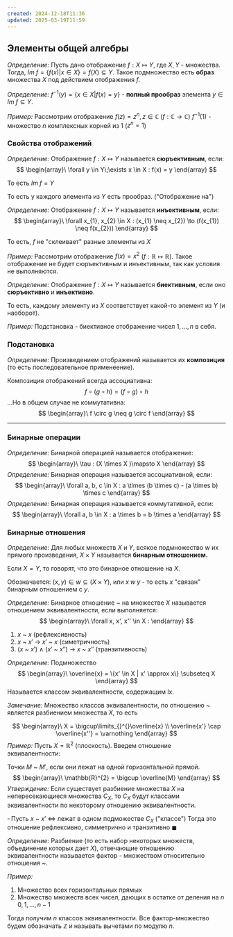 ```yaml
---
created: 2024-12-18T11:36
updated: 2025-03-19T11:59
---
```

## Элементы общей алгебры

*Определение:* Пусть дано отображение $f : X \mapsto Y$, где $X, Y$ - множества. 
Тогда, $Im\;f = \{f(x) | x \in X\} = f(X) \subseteq Y$. Такое подмножество есть **образ** множества $X$ под действием отображения $f$.

*Определение:* $f^{-1}(y) = \{x \in X | f(x)=y\}$ - **полный прообраз** элемента $y \in Im\;f \subseteq Y$. 

*Пример:* Рассмотрим отображение $f(z) = z^{n}, z\in \mathbb{C}\;(f : \mathbb{C} \to \mathbb{C})$
$f^{-1}(1)$ - множество $n$ комплексных корней из $1$ ($z^{n} = 1$)

### Свойства отображений

*Определение:* Отображение $f : X \mapsto Y$ называется **сюръективным**, если:
$$
\begin{array}\
\forall y \in Y\;\exists x \in X : f(x) = y
\end{array}
$$

То есть $Im\;f = Y$

То есть у каждого элемента из $Y$ есть прообраз. ("Отображение на")

*Определение:* Отображение $f : X \mapsto Y$ называется **инъективным**, если:
$$
\begin{array}\
\forall x_{1}, x_{2} \in X : (x_{1} \neq x_{2}) \to (f(x_{1}) \neq f(x_{2}))
\end{array}
$$

То есть, $f$ не "склеивает" разные элементы из $X$

*Пример:* Рассмотрим отображение $f(x) = x^{2}$ ($f : \mathbb{R} \mapsto \mathbb{R}$). Такое отображение не будет сюръективным и инъективным, так как условия не выполняются.

*Определение:* Отображение $f : X \mapsto Y$ называется **биективным**, если оно **сюръективно** и **инъективно**.

То есть, каждому элементу из $X$ соответствует какой-то элемент из $Y$ (и наоборот).

*Пример:* Подстановка - биективное отображение чисел $1, \dots, n$ в себя. 

### Подстановка

*Определение:* Произведением отображений называется их **композиция** (то есть последовательное применеение). 

Композиция отображений всегда ассоциативна:
$$
f \circ(g\circ h) = (f \circ g) \circ h
$$
...Но в общем случае не коммутативна:
$$
\begin{array}\
f \circ g \neq g \circ f
\end{array}
$$

---
### Бинарные операции

*Определение:* Бинарной операцией называется отображение:
$$
\begin{array}\
\tau : (X \times X )\mapsto X
\end{array}
$$
*Определение:* Бинарная операция называется ассоциативной, если:
$$
\begin{array}\
\forall a, b, c \in X : a \times (b \times c) - (a \times b) \times c
\end{array}
$$
*Определение:* Бинарная операция называется коммутативной, если:
$$
\begin{array}\
\forall a, b \in X : a \times b = b \times a
\end{array}
$$

### Бинарные отношения

*Определение:* Для любых множеств $X$ и $Y$, всякое подмножество $w$ их прямого произведения, $X \times Y$ называется **бинарным отношением.**

Если $X = Y$, то говорят, что это бинарное отношение на $X$.

Обозначается: $(x, y) \in w \subseteq (X \times Y)$, или $x\;w\;y$ - то есть $x$ "связан" бинарным отношением с $y$.

*Определение:* Бинарное отношение ~ на множестве $X$ называется отношением эквивалентности, если выполняется:
$$
\begin{array}\
\forall x, x', x'' \in X : 
\end{array}
$$
1.  $x$ ~ $x$ (рефлексивность)
2. $x$ ~ $x'$ $\to$ $x'$ ~ $x$ (симетричность)
3. ($x$ ~ $x'$) $\wedge$ ($x'$ ~ $x''$) $\to$ $x$ ~ $x''$ (транзитивность)

*Определение:* Подмножество 
$$
\begin{array}\
\overline{x} = \{x' \in X | x' \approx x\} \subseteq X
\end{array}
$$
Называется классом эквивалентности, содержащим lx.

*Замечание:* Множество классов эквивалентности, по отношению ~ является разбиением множества $X$, то есть

$$
\begin{array}\
X = \bigcup\limits_{}^{}\overline{x} \\
\overline{x'} \cap \overline{x''} = \varnothing
\end{array}
$$
*Пример:* Пусть $X = \mathbb{R}^{2}$ (плоскость). Введем отношение эквивалентности:

Точки $M$ ~ $M'$, если они лежат на одной горизонтальной прямой.
$$
\begin{array}\
\mathbb{R}^{2} = \bigcup \overline{M}
\end{array}
$$
*Утверждение:* Если существует разбиение множества $X$ на непересекающиеся множества $C_{X}$, то $C_{X}$ будут классами эквивалентности по некоторому отношению эквивалентности.

$\square$ Пусть $x$ ~ $x'$ $\Leftrightarrow$ лежат в одном подможестве $C_{X}$ ("классе")
Тогда это отношение рефлексивно, симметрично и транзитивно $\blacksquare$

*Определение:* Разбиение (то есть набор некоторых множеств, объединение которых дает $X$), отвечающие отношению эквивалентности называется фактор - множеством относительно отношения ~.

*Пример:* 

1. Множество всех горизонтальных прямых
2. Множество множеств всех чисел, дающих в остатке от деления на $n$ $0, 1, \dots, n-1$

Тогда получим $n$ классов эквивалентности. Все фактор-множество будем обозначать $\mathbb{Z}$ и называть вычетами по модулю $n$.